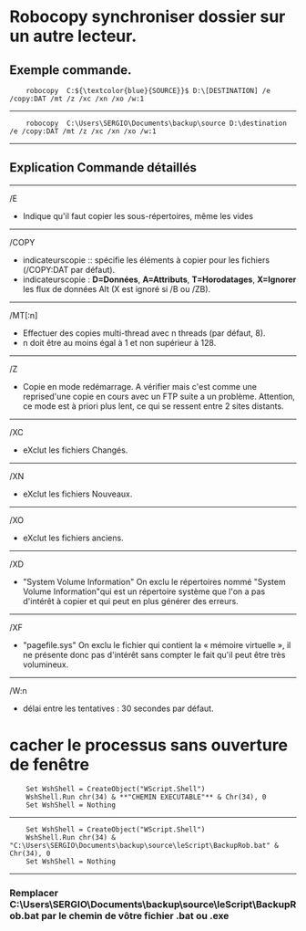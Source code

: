 # Robocopy synchroniser dossier sur un autre lecteur.

## Exemple commande.

        robocopy  C:${\textcolor{blue}{SOURCE}}$ D:\[DESTINATION] /e /copy:DAT /mt /z /xc /xn /xo /w:1

-------------------------------------------------
        robocopy  C:\Users\SERGIO\Documents\backup\source D:\destination /e /copy:DAT /mt /z /xc /xn /xo /w:1
-------------------------------------------------
## Explication Commande détaillés
-------------------------------------------------
/E      
- Indique qu'il faut copier les sous-répertoires, même les vides
-------------------------------------------------
/COPY   
- indicateurscopie :: spécifie les éléments à copier pour les fichiers (/COPY:DAT par défaut).     
- indicateurscopie : **D=Données**, **A=Attributs**, **T=Horodatages**, **X=Ignorer** les flux de données Alt (X est ignoré si /B ou /ZB). 
-------------------------------------------------
/MT[:n] 
- Effectuer des copies multi-thread avec n threads (par défaut, 8).
- n doit être au moins égal à 1 et non supérieur à 128.
-------------------------------------------------
/Z
- Copie en mode redémarrage. A vérifier mais c'est comme une reprised'une copie en cours avec un FTP suite a un problème. Attention, ce mode est à priori plus lent, ce qui se ressent entre 2 sites distants.
-------------------------------------------------
/XC
- eXclut les fichiers Changés.
-------------------------------------------------
/XN
- eXclut les fichiers Nouveaux.
-------------------------------------------------
/XO
- eXclut les fichiers anciens.
-------------------------------------------------
/XD
- "System Volume Information" On exclu le répertoires nommé "System Volume Information"qui est un répertoire système que l'on a pas d'intérêt à copier et qui peut en plus générer des erreurs.
-------------------------------------------------

/XF
- "pagefile.sys" On exclu le fichier qui contient la « mémoire virtuelle », il ne présente donc pas d'intérêt sans compter le fait qu'il peut être très volumineux.
-------------------------------------------------
/W:n
- délai entre les tentatives : 30 secondes par défaut.

# cacher le processus sans ouverture de fenêtre

        Set WshShell = CreateObject("WScript.Shell") 
        WshShell.Run chr(34) & **"CHEMIN EXECUTABLE"** & Chr(34), 0
        Set WshShell = Nothing
-----------------------------------------
        Set WshShell = CreateObject("WScript.Shell") 
        WshShell.Run chr(34) & "C:\Users\SERGIO\Documents\backup\source\leScript\BackupRob.bat" & Chr(34), 0
        Set WshShell = Nothing
-----------------------------------------

### Remplacer C:\Users\SERGIO\Documents\backup\source\leScript\BackupRob.bat par le chemin de vôtre fichier .bat ou .exe
